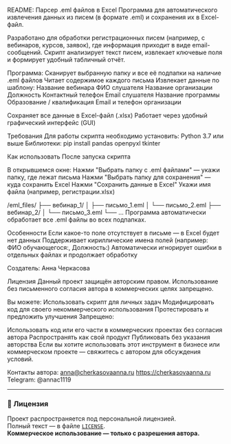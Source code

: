 README: Парсер .eml файлов в Excel
Программа для автоматического извлечения данных из писем (в формате .eml) и сохранения их в Excel-файл.

Разработано для обработки регистрационных писем (например, с вебинаров, курсов, заявок), где информация приходит в виде email-сообщений. Скрипт анализирует текст писем, извлекает ключевые поля и формирует удобный табличный отчёт.

Программа: 
Сканирует выбранную папку и все её подпапки на наличие .eml файлов
Читает содержимое каждого письма
Извлекает данные по шаблону:
Название вебинара
ФИО слушателя
Название организации
Должность
Контактный телефон
Email слушателя
Название программы
Образование / квалификация
Email и телефон организации

Сохраняет все данные в Excel-файл (.xlsx)
Работает через удобный графический интерфейс (GUI)


Требования
Для работы скрипта необходимо установить:
Python 3.7 или выше
Библиотеки: pip install pandas openpyxl tkinter

Как использовать
После запуска скрипта 

В открывшемся окне:
Нажми "Выбрать папку с .eml файлами" — укажи папку, где лежат письма
Нажми "Выбрать папку для сохранения" — куда сохранить Excel
Нажми "Сохранить данные в Excel"
Укажи имя файла (например, регистрации.xlsx)

/eml_files/
├── вебинар_1/
│   ├── письмо_1.eml
│   └── письмо_2.eml
├── вебинар_2/
│   └── письмо_3.eml
└── ...
Программа автоматически обработает все .eml файлы во всех подпапках.


Особенности
Если какое-то поле отсутствует в письме — в Excel будет нет данных
Поддерживает кириллические имена полей (например: ФИО обучающегося:, Должность:)
Автоматически игнорирует ошибки в отдельных файлах и продолжает обработку

Создатель: Анна Черкасова

Лицензия
Данный проект защищён авторским правом.
Использование без письменного согласия автора в коммерческих целях запрещено.

Вы можете:
Использовать скрипт для личных задач
Модифицировать код для своего некоммерческого использования
Протестировать и предложить улучшения
Запрещено:

Использовать код или его части в коммерческих проектах без согласия автора
Распространять как свой продукт
Публиковать без указания авторства
Если вы хотите использовать этот инструмент в бизнесе или коммерческом проекте — свяжитесь с автором для обсуждения условий.

Контакты автора:
anna@cherkasovaanna.ru
https://cherkasovaanna.ru
Telegram: @annac1119


---
### 📄 Лицензия

Проект распространяется под персональной лицензией.  
Полный текст — в файле [`LICENSE`](LICENSE).  
**Коммерческое использование — только с разрешения автора.**

